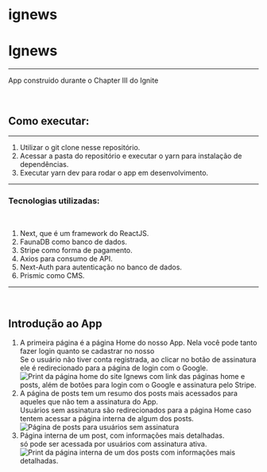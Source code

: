 # ignews

<h1>Ignews</h1>
<hr />
<p>App construido durante o Chapter III do Ignite</p>
<br />
<h2>Como executar:</h2>
<hr />
<ol>
  <li>Utilizar o git clone nesse repositório.</li>
  <li>
    Acessar a pasta do repositório e executar o yarn para instalação de
    dependências.
  </li>
  <li>Executar yarn dev para rodar o app em desenvolvimento.</li>
</ol>
<hr />
<h3>Tecnologias utilizadas:</h3>
<br />
<ol>
  <li>Next, que é um framework do ReactJS.</li>
  <li>FaunaDB como banco de dados.</li>
  <li>Stripe como forma de pagamento.</li>
  <li>Axios para consumo de API.</li>
  <li>Next-Auth para autenticação no banco de dados.</li>
  <li>Prismic como CMS.</li>
</ol>
<hr />
<br />
<h2>Introdução ao App</h2>
<ol>
  <li>
    A primeira página é a página Home do nosso App. Nela você pode tanto fazer
    login quanto se cadastrar no nosso<br />
    Se o usuário não tiver conta registrada, ao clicar no botão de assinatura
    ele é redirecionado para a página de login com o Google.
    <img
      src="https://imagensbrasil.org/image/img1.FVDkH"
      alt="Print da página home do site Ignews com link das páginas home e posts, além de botões para login com o Google e assinatura pelo Stripe."
      aria-label="Print da página Home do site Ignews."
    />
  </li>
  <li>
    A página de posts tem um resumo dos posts mais acessados para aqueles que
    não tem a assinatura do App. <br />
    Usuários sem assinatura são redirecionados para a página Home caso tentem
    acessar a página interna de algum dos posts.
    <img
      src="https://imagensbrasil.org/image/img2.FVLjN"
      alt="Página de posts para usuários sem assinatura"
      aria-label="Print da página de posts do site Ignews para usuários sem assinatura, onde só é exibido um resumo dos posts mais acessados"
    />
  </li>
  <li>
    Página interna de um post, com informações mais detalhadas. <br />
    só pode ser acessada por usuários com assinatura ativa.
    <img
      src="https://imagensbrasil.org/image/img4.FVKqR"
      alt="Print da página interna de um dos posts com informações mais detalhadas."
      aria-label="Print da página interna de um dos posts com informações mais detalhadas. A seguir as informações do post selecionado: "
    />
  </li>
</ol>

